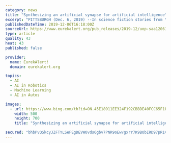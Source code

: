```yaml
---
category: news
title: "Synthesizing an artificial synapse for artificial intelligence"
excerpt: "PITTSBURGH (Dec. 6, 2019) --In science fiction stories from \"I, Robot\" to \"Star Trek,\" an android's \"positronic brain\" enables it ... For that reason, researchers are turning to neuromorphic computer and artificial neural networks that work more like the human brain. However, with current technology, it is both challenging and expensive to ..."
publishedDateTime: 2019-12-06T16:18:00Z
sourceUrl: https://www.eurekalert.org/pub_releases/2019-12/uop-saa120619.php
type: article
quality: 43
heat: 43
published: false

provider:
  name: EurekAlert!
  domain: eurekalert.org

topics:
  - AI
  - AI in Robotics
  - Machine Learning
  - AI in Autos

images:
  - url: https://www.bing.com/th?id=ON.45E18911EE324F192CBBDE40FCC65F1F
    width: 500
    height: 700
    title: "Synthesizing an artificial synapse for artificial intelligence"

secured: "bhbPvQSkcyJZFTYLSePEgDEVWOvds6gbv7PNR9oEw/gxrr7K9BObIRD97pR1VP6r5GEJym06Y3M8hC/iqkgOyzKE4Des7NLCcgSQLrjTIMH5Z7T0thknxpcnQMlC3nF3YBVQNzGjiNpRhI1MDi9pgcgBo+nfqW8IdBKbMl5dIyb6nRXbKJn1pPrLeHCv8pZlTu3wJog0mIbciU4+O8rOS7f+Pdw5OhuLakwoivegWhggcehrSJzym4q3H99e0Y1S/O0gXrIE2JF34nJqN7CA9Q==;dtjPtGTeDiyVdNT0bXAX1w=="
---
```


